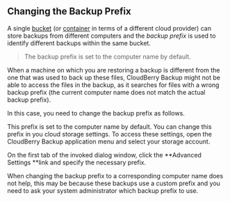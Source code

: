 ## Changing the Backup Prefix

A single [bucket](https://docs.aws.amazon.com/AmazonS3/latest/dev/UsingBucket.html) \(or [container](https://cloud.google.com/containers/) in terms of a different cloud provider\) can store backups from different computers and the _backup prefix_ is used to identify different backups within the same bucket.

> The backup prefix is set to the computer name by default.

When a machine on which you are restoring a backup is different from the one that was used to back up these files, CloudBerry Backup might not be able to access the files in the backup, as it searches for files with a wrong backup prefix \(the current computer name does not match the actual backup prefix\).

In this case, you need to change the backup prefix as follows.





This prefix is set to the computer name by default. You can change this prefix in you cloud storage settings. To access these settings, open the CloudBerry Backup application menu and select your storage account.

On the first tab of the invoked dialog window, click the **Advanced Settings **link and specify the necessary prefix.





When changing the backup prefix to a corresponding computer name does not help, this may be because these backups use a custom prefix and you need to ask your system administrator which backup prefix to use.

